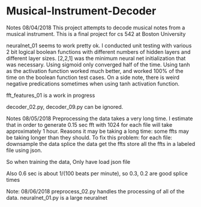 # Musical-Instrument-Decoder
Notes 08/04/2018
This project attempts to decode musical notes from a musical instrument. This is a final project for cs 542 at Boston University

neuralnet_01 seems to work pretty ok. I conducted unit testing with various 2 bit logical boolean functions with different numbers of hidden layers and different layer sizes. [2,2,1] was the minimum neural net initialization that was necessary. Using sigmoid only converged half of the time. Using tanh as the activation function worked much better, and worked 100% of the time on the boolean function test cases. On a side note, there is weird negative predications sometimes when using tanh activation function. 

fft_features_01 is a work in progress

decoder_02.py, decoder_09.py can be ignored.

Notes 08/05/2018
Preprocessing the data takes a very long time.
I estimate that in order to generate 0.15 sec fft with 1024 for each file will take approximately 1 hour.
Reasons it may be taking a long time:
some ffts may be taking longer than they should.
To fix this problem:
	for each file:
		downsample the data
			splice the data
				get the ffts
	store all the ffts in a labeled file using json.
	
So when training the data,
	Only have load json file
	
Also 0.6 sec is about 1/(100 beats per minute), so 0.3, 0.2 are good splice times

Note: 08/06/2018
preprocess_02.py handles the processing of all of the data.
neuralnet_01.py is a large neuralnet

